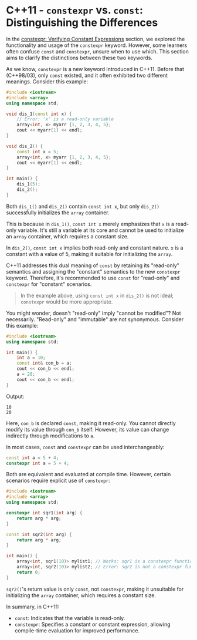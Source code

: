 # C++11 - `constexpr` vs. `const`: Distinguishing the Differences

In the [constexpr: Verifying Constant Expressions](constexpr.md) section, we explored the functionality and usage of the `constexpr` keyword. However, some learners often confuse `const` and `constexpr`, unsure when to use which. This section aims to clarify the distinctions between these two keywords.

As we know, `constexpr` is a new keyword introduced in C++11. Before that (C++98/03), only `const` existed, and it often exhibited two different meanings. Consider this example:

```c++
#include <iostream>
#include <array>
using namespace std;

void dis_1(const int x) {
    // Error: 'x' is a read-only variable
    array<int, x> myarr {1, 2, 3, 4, 5};
    cout << myarr[1] << endl;
}

void dis_2() {
    const int x = 5;
    array<int, x> myarr {1, 2, 3, 4, 5};
    cout << myarr[1] << endl;
}

int main() {
    dis_1(5);
    dis_2();
}
```

Both `dis_1()` and `dis_2()` contain `const int x`, but only `dis_2()` successfully initializes the `array` container.

This is because in `dis_1()`, `const int x` merely emphasizes that `x` is a read-only variable. It's still a variable at its core and cannot be used to initialize an `array` container, which requires a constant size.

In `dis_2()`, `const int x` implies both read-only and constant nature. `x` is a constant with a value of 5, making it suitable for initializing the `array`.

C++11 addresses this dual meaning of `const` by retaining its "read-only" semantics and assigning the "constant" semantics to the new `constexpr` keyword. Therefore, it's recommended to use `const` for "read-only" and `constexpr` for "constant" scenarios.

> In the example above, using `const int x` in `dis_2()` is not ideal; `constexpr` would be more appropriate.

You might wonder, doesn't "read-only" imply "cannot be modified"? Not necessarily. "Read-only" and "immutable" are not synonymous. Consider this example:

```c++
#include <iostream>
using namespace std;

int main() {
    int a = 10;
    const int& con_b = a;
    cout << con_b << endl;
    a = 20;
    cout << con_b << endl;
}
```

Output:

```
10
20
```

Here, `con_b` is declared `const`, making it read-only. You cannot directly modify its value through `con_b` itself. However, its value can change indirectly through modifications to `a`.

In most cases, `const` and `constexpr` can be used interchangeably:

```c++
const int a = 5 + 4;
constexpr int a = 5 + 4;
```

Both are equivalent and evaluated at compile time. However, certain scenarios require explicit use of `constexpr`:

```c++
#include <iostream>
#include <array>
using namespace std;

constexpr int sqr1(int arg) {
    return arg * arg;
}

const int sqr2(int arg) {
    return arg * arg;
}

int main() {
    array<int, sqr1(10)> mylist1; // Works: sqr1 is a constexpr function
    array<int, sqr2(10)> mylist2; // Error: sqr2 is not a constexpr function
    return 0;
}
```

`sqr2()`'s return value is only `const`, not `constexpr`, making it unsuitable for initializing the `array` container, which requires a constant size.

In summary, in C++11:

- `const`: Indicates that the variable is read-only.
- `constexpr`: Specifies a constant or constant expression, allowing compile-time evaluation for improved performance.


